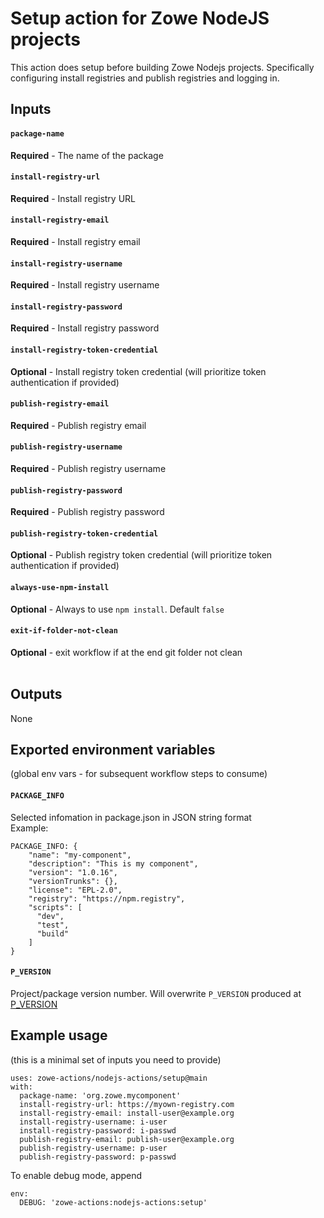 # Setup action for Zowe NodeJS projects

This action does setup before building Zowe Nodejs projects. Specifically configuring install registries and publish registries and logging in.
<br />

## Inputs
#### `package-name`
**Required** - The name of the package
#### `install-registry-url`
**Required** - Install registry URL
#### `install-registry-email`
**Required** - Install registry email
#### `install-registry-username`
**Required** - Install registry username
#### `install-registry-password`
**Required** - Install registry password
#### `install-registry-token-credential`
**Optional** - Install registry token credential (will prioritize token authentication if provided)
#### `publish-registry-email`
**Required** - Publish registry email
#### `publish-registry-username`
**Required** - Publish registry username
#### `publish-registry-password`
**Required** - Publish registry password
#### `publish-registry-token-credential`
**Optional** - Publish registry token credential (will prioritize token authentication if provided)
#### `always-use-npm-install`
**Optional** - Always to use `npm install`. Default `false`
#### `exit-if-folder-not-clean`
**Optional** - exit workflow if at the end git folder not clean
<br /><br />

## Outputs
None
<br />

## Exported environment variables 
(global env vars - for subsequent workflow steps to consume)
#### `PACKAGE_INFO` 
Selected infomation in package.json in JSON string format <br />
Example:
```
PACKAGE_INFO: {
    "name": "my-component",
    "description": "This is my component",
    "version": "1.0.16",
    "versionTrunks": {},
    "license": "EPL-2.0",
    "registry": "https://npm.registry",
    "scripts": [
      "dev",
      "test",
      "build"
    ]
}
```
#### `P_VERSION`
Project/package version number. Will overwrite `P_VERSION` produced at [P_VERSION](https://github.com/zowe-actions/shared-actions/tree/main/prepare-workflow#p_version)
<br />

## Example usage
(this is a minimal set of inputs you need to provide)
```
uses: zowe-actions/nodejs-actions/setup@main
with:
  package-name: 'org.zowe.mycomponent' 
  install-registry-url: https://myown-registry.com
  install-registry-email: install-user@example.org
  install-registry-username: i-user
  install-registry-password: i-passwd
  publish-registry-email: publish-user@example.org
  publish-registry-username: p-user
  publish-registry-password: p-passwd
```
To enable debug mode, append
```
env:
  DEBUG: 'zowe-actions:nodejs-actions:setup'
```
